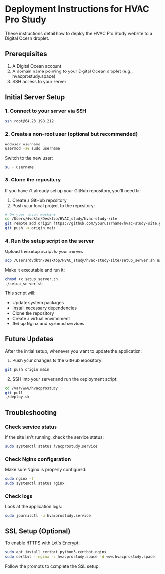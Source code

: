 # Deployment Instructions for HVAC Pro Study

These instructions detail how to deploy the HVAC Pro Study website to a Digital Ocean droplet.

## Prerequisites

1. A Digital Ocean account
2. A domain name pointing to your Digital Ocean droplet (e.g., hvacprostudy.space)
3. SSH access to your server

## Initial Server Setup

### 1. Connect to your server via SSH

```bash
ssh root@64.23.198.212
```

### 2. Create a non-root user (optional but recommended)

```bash
adduser username
usermod -aG sudo username
```

Switch to the new user:

```bash
su - username
```

### 3. Clone the repository

If you haven't already set up your GitHub repository, you'll need to:

1. Create a GitHub repository
2. Push your local project to the repository:

```bash
# On your local machine
cd /Users/dvdktn/Desktop/HVAC_study/hvac-study-site
git remote add origin https://github.com/yourusername/hvac-study-site.git
git push -u origin main
```

### 4. Run the setup script on the server

Upload the setup script to your server:

```bash
scp /Users/dvdktn/Desktop/HVAC_study/hvac-study-site/setup_server.sh username@64.23.198.212:~/
```

Make it executable and run it:

```bash
chmod +x setup_server.sh
./setup_server.sh
```

This script will:
- Update system packages
- Install necessary dependencies
- Clone the repository
- Create a virtual environment
- Set up Nginx and systemd services

## Future Updates

After the initial setup, whenever you want to update the application:

1. Push your changes to the GitHub repository:

```bash
git push origin main
```

2. SSH into your server and run the deployment script:

```bash
cd /var/www/hvacprostudy
git pull
./deploy.sh
```

## Troubleshooting

### Check service status

If the site isn't running, check the service status:

```bash
sudo systemctl status hvacprostudy.service
```

### Check Nginx configuration

Make sure Nginx is properly configured:

```bash
sudo nginx -t
sudo systemctl status nginx
```

### Check logs

Look at the application logs:

```bash
sudo journalctl -u hvacprostudy.service
```

## SSL Setup (Optional)

To enable HTTPS with Let's Encrypt:

```bash
sudo apt install certbot python3-certbot-nginx
sudo certbot --nginx -d hvacprostudy.space -d www.hvacprostudy.space
```

Follow the prompts to complete the SSL setup.
